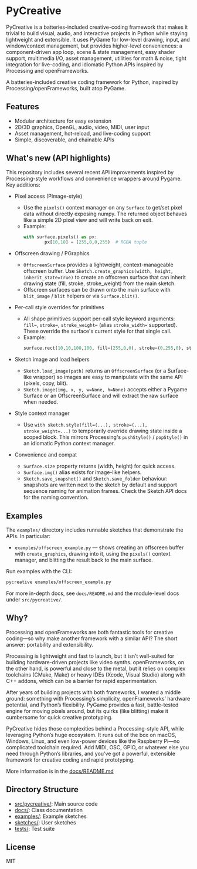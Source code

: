 # PyCreative

PyCreative is a batteries-included creative-coding framework that makes it trivial to build visual, audio, and interactive projects in Python while staying lightweight and extensible. It uses PyGame for low-level drawing, input, and window/context management, but provides higher-level conveniences: a component-driven app loop, scene & state management, easy shader support, multimedia I/O, asset management, utilities for math & noise, tight integration for live-coding, and idiomatic Python APIs inspired by Processing and openFrameworks.

A batteries-included creative coding framework for Python, inspired by Processing/openFrameworks, built atop PyGame.

## Features
- Modular architecture for easy extension
- 2D/3D graphics, OpenGL, audio, video, MIDI, user input
- Asset management, hot-reload, and live-coding support
- Simple, discoverable, and chainable APIs

## What's new (API highlights)
This repository includes several recent API improvements inspired by Processing-style workflows and convenience wrappers around Pygame. Key additions:

- Pixel access (PImage-style)
	- Use the `pixels()` context manager on any `Surface` to get/set pixel data without directly exposing numpy. The returned object behaves like a simple 2D pixel view and will write back on exit.
	- Example:
		```python
		with surface.pixels() as px:
				px[10,10] = (255,0,0,255)  # RGBA tuple
		```

- Offscreen drawing / PGraphics
	- `OffscreenSurface` provides a lightweight, context-manageable offscreen buffer. Use `Sketch.create_graphics(width, height, inherit_state=True)` to create an offscreen surface that can inherit drawing state (fill, stroke, stroke_weight) from the main sketch.
	- Offscreen surfaces can be drawn onto the main surface with `blit_image` / `blit` helpers or via `Surface.blit()`.

- Per-call style overrides for primitives
	- All shape primitives support per-call style keyword arguments: `fill=`, `stroke=`, `stroke_weight=` (alias `stroke_width=` supported). These override the surface's current style for that single call.
	- Example:
		```python
		surface.rect(10,10,100,100, fill=(255,0,0), stroke=(0,255,0), stroke_weight=4)
		```

- Sketch image and load helpers
	- `Sketch.load_image(path)` returns an `OffscreenSurface` (or a Surface-like wrapper) so images are easy to manipulate with the same API (pixels, copy, blit).
	- `Sketch.image(img, x, y, w=None, h=None)` accepts either a Pygame Surface or an OffscreenSurface and will extract the raw surface when needed.

- Style context manager
	- Use `with sketch.style(fill=(...), stroke=(...), stroke_weight=...)` to temporarily override drawing state inside a scoped block. This mirrors Processing's `pushStyle()` / `popStyle()` in an idiomatic Python context manager.

- Convenience and compat
	- `Surface.size` property returns (width, height) for quick access.
	- `Surface.img()` alias exists for image-like helpers.
	- `Sketch.save_snapshot()` and `Sketch.save_folder` behaviour: snapshots are written next to the sketch by default and support sequence naming for animation frames. Check the Sketch API docs for the naming convention.

## Examples
The `examples/` directory includes runnable sketches that demonstrate the APIs. In particular:

- `examples/offscreen_example.py` — shows creating an offscreen buffer with `create_graphics`, drawing into it, using the `pixels()` context manager, and blitting the result back to the main surface.

Run examples with the CLI:
```bash
pycreative examples/offscreen_example.py
```

For more in-depth docs, see `docs/README.md` and the module-level docs under `src/pycreative/`.

## Why?

Processing and openFrameworks are both fantastic tools for creative coding—so why make another framework with a similar API? The short answer: portability and extensibility.

Processing is lightweight and fast to launch, but it isn’t well-suited for building hardware-driven projects like video synths. openFrameworks, on the other hand, is powerful and close to the metal, but it relies on complex toolchains (CMake, Make) or heavy IDEs (Xcode, Visual Studio) along with C++ addons, which can be a barrier for rapid experimentation.

After years of building projects with both frameworks, I wanted a middle ground: something with Processing’s simplicity, openFrameworks’ hardware potential, and Python’s flexibility. PyGame provides a fast, battle-tested engine for moving pixels around, but its quirks (like blitting) make it cumbersome for quick creative prototyping.

PyCreative hides those complexities behind a Processing-style API, while leveraging Python’s huge ecosystem. It runs out of the box on macOS, Windows, Linux, and even low-power devices like the Raspberry Pi—no complicated toolchain required. Add MIDI, OSC, GPIO, or whatever else you need through Python’s libraries, and you’ve got a powerful, extensible framework for creative coding and rapid prototyping.

More information is in the [docs/README.md](docs/README.md)

## Directory Structure
- [src/pycreative/](src/pycreative/): Main source code
- [docs/](docs/): Class documentation
- [examples/](examples/): Example sketches
- [sketches/](sketches/): User sketches
- [tests/](tests/): Test suite

## License
MIT
